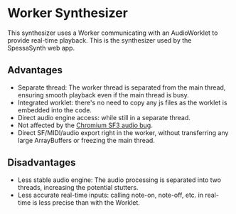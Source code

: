 # Worker Synthesizer

This synthesizer uses a Worker communicating with an AudioWorklet to provide real-time playback.
This is the synthesizer used by the SpessaSynth web app.

## Advantages

- Separate thread: The worker thread is separated from the main thread, ensuring smooth playback even if the main thread is busy.
- Integrated worklet: there's no need to copy any js files as the worklet is embedded into the code.
- Direct audio engine access: while still in a separate thread.
- Not affected by the [Chromium SF3 audio bug](https://github.com/spessasus/spessasynth_lib/issues/8).
- Direct SF/MIDI/audio export right in the worker, without transferring any large ArrayBuffers or freezing the main thread.

## Disadvantages

- Less stable audio engine: The audio processing is separated into two threads, increasing the potential stutters.
- Less accurate real-time inputs: calling note-on, note-off, etc. in real-time is less precise than with the Worklet.